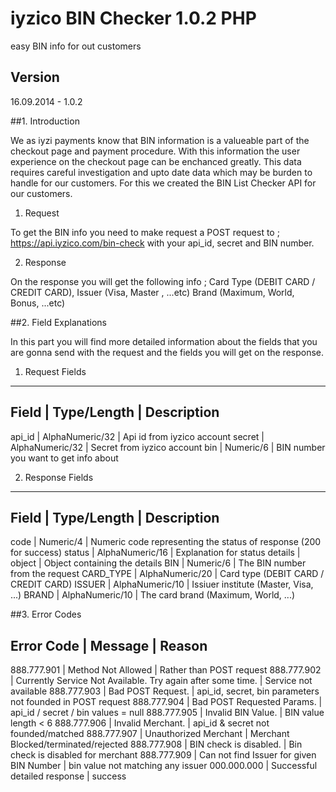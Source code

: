 # iyzico BIN Checker 1.0.2 PHP

easy BIN info for out customers

## Version
16.09.2014 - 1.0.2

##1. Introduction 

We as iyzi payments know that BIN information is a valueable part of the checkout page and payment procedure. With this information the user experience on the checkout page can be enchanced greatly. This data requires careful investigation and upto date data which may be burden to handle for our customers. For this we created the BIN List Checker API for our customers.

1)	Request

To get the BIN info you need to make request a POST request to ;
https://api.iyzico.com/bin-check
with your api_id, secret and BIN number.

2)	Response

On the response you will get the following info ;
Card Type (DEBIT CARD / CREDIT CARD),
Issuer (Visa, Master , ...etc)
Brand (Maximum, World, Bonus, ...etc)

##2.	Field Explanations

In this part you will find more detailed information about the fields that you are gonna send with the request and the fields you will get on the response.

1) Request Fields

-----------------------------------------------------------------------
Field 		| Type/Length 		| Description
-----------------------------------------------------------------------
api_id		| AlphaNumeric/32	| Api id from iyzico account
secret		| AlphaNumeric/32	| Secret from iyzico account
bin 		| Numeric/6			| BIN number you want to get info about

2) Response Fields

-----------------------------------------------------------------------
Field 		| Type/Length 		| Description
-----------------------------------------------------------------------
code 		| Numeric/4			| Numeric code representing the status of response (200 for success)
status 		| AlphaNumeric/16	| Explanation for status
details 	| object 			| Object containing the details
BIN 		| Numeric/6			| The BIN number from the request
CARD_TYPE	| AlphaNumeric/20 	| Card type (DEBIT CARD / CREDIT CARD)
ISSUER 		| AlphaNumeric/10   | Issiuer institute (Master, Visa, ...)
BRAND 		| AlphaNumeric/10	| The card brand (Maximum, World, ...)

##3.	Error Codes

Error Code 		| Message														| Reason
--------------------------------------------------------------------------------------------------------------------------------------------
888.777.901 	| Method Not Allowed											| Rather than POST request
888.777.902 	| Currently Service Not Available. Try again after some time.	| Service not available
888.777.903 	| Bad POST Request.												| api_id, secret, bin parameters not founded in POST request
888.777.904 	| Bad POST Requested Params.									| api_id / secret / bin values = null
888.777.905 	| Invalid BIN Value.											| BIN value length < 6
888.777.906 	| Invalid Merchant.												| api_id & secret not founded/matched
888.777.907 	| Unauthorized Merchant											| Merchant Blocked/terminated/rejected
888.777.908 	| BIN check is disabled.										| Bin check is disabled for merchant
888.777.909 	| Can not find Issuer for given BIN Number						| bin value not matching any issuer
000.000.000 	| Successful detailed response									| success